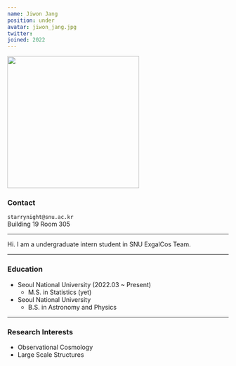 ```yaml
---
name: Jiwon Jang
position: under
avatar: jiwon_jang.jpg
twitter:
joined: 2022
---
```


<img width="300" src="{{site.baseurl}}/images/people/{{page.avatar}}" data-action="zoom">

### Contact

<i class="fa fa-envelope-o"></i>  `starrynight@snu.ac.kr`<br>
<i class="fa fa-building"></i> Building 19 Room 305 <br> 

<hr>

Hi. I am a undergraduate intern student in SNU ExgalCos Team.

<hr>

### Education

* Seoul National University (2022.03 ~ Present)
    - M.S. in Statistics (yet)
* Seoul National University 
    - B.S. in Astronomy and Physics

<hr>

### Research Interests

* Observational Cosmology
* Large Scale Structures
